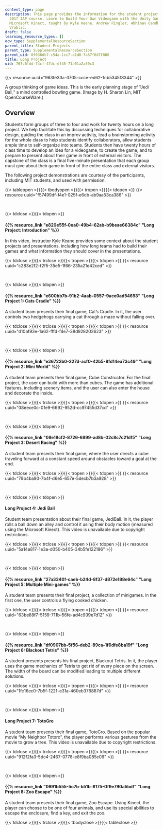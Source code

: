 ```yaml
---
content_type: page
description: This page provides the information for the student projects in the MIT
  2017 IAP course, Learn to Build Your Own Videogame with the Unity Game Engine and
  Microsoft Kinect, taught by Kyle Keane, Andrew Ringler, Abhinav Gandhi, and Mark
  Vrablic.
draft: false
learning_resource_types: []
ocw_type: SupplementalResourceSection
parent_title: Student Projects
parent_type: SupplementalResourceSection
parent_uid: 0f036db7-c54a-1cc7-a1d0-7a87f0d7f880
title: Long Project
uid: 767c6fdd-74cf-47dc-df45-71a01a2af0c3
---
```

{{< resource uuid="963fe33a-0705-ccce-ed62-1cb5345f8344" >}}

A group thinking of game ideas. This is the early planning stage of "Jedi Ball," a mind controlled bowling game. (Image by H. Sharon Lin, MIT OpenCourseWare.)

## Overview

Students form groups of three to four and work for twenty hours on a long project. We help facilitate this by discussing techniques for collaborative design, guiding the class in an improv activity, lead a brainstorming activity for the whole class to help students identify collaborators, allow students ample time to self-organize into teams. Students then have twenty hours of class time to develop an idea for a videogame, to create the game, and to prepare to present about their game in front of external visitors. The capstone of the class is a final five-minute presentation that each group must give about their game in front of the entire class and external visitors.

The following project demonstrations are courtesy of the participants, including MIT students, and used with permission.

{{< tableopen >}}{{< tbodyopen >}}{{< tropen >}}{{< tdopen >}}
{{< resource uuid="f57499df-f4e1-025f-e6db-ab9aa53ca386" >}}

 

{{< tdclose >}}{{< tdopen >}}

#### {{% resource_link "e820e55f-0ea0-49b4-62ab-b9beae66384c" "Long Project: Introduction" %}}

In this video, instructor Kyle Keane provides some context about the student projects and presentations, including how long teams had to build their games and what information they should cover in the presentations.

{{< tdclose >}}{{< trclose >}}{{< tropen >}}{{< tdopen >}}
{{< resource uuid="c283e2f2-f2f5-35e5-1f66-235a21e42ced" >}}

 

{{< tdclose >}}{{< tdopen >}}

#### {{% resource_link "e600bb7b-91b2-4aab-0557-9ace0ad54653" "Long Project 1: Cats Cradle" %}}

A student team presents their final game, Cat’s Cradle. In it, the user controls two hedgehogs carrying a cat through a maze without falling over.

{{< tdclose >}}{{< trclose >}}{{< tropen >}}{{< tdopen >}}
{{< resource uuid="d10af93e-1a62-fffd-f4e7-38d928202623" >}}

 

{{< tdclose >}}{{< tdopen >}}

#### ﻿{{% resource_link "e36722b0-227d-acf0-42b5-8fd14ea73c49" "Long Project 2: Mini World" %}}

A student team presents their final game, Cube Constructor. For the final project, the user can build with more than cubes. The game has additional features, including scenery items, and the user can also enter the house and decorate the inside.

{{< tdclose >}}{{< trclose >}}{{< tropen >}}{{< tdopen >}}
{{< resource uuid="08eece0c-01e9-6692-952d-cc97455d37cd" >}}

 

{{< tdclose >}}{{< tdopen >}}

#### {{% resource_link "08e18cf2-8726-6899-ad8b-02c8c7c21df5" "Long Project 3: Desert Racing" %}}

A student team presents their final game, where the user directs a cube traveling forward at a constant speed around obstacles toward a goal at the end.

{{< tdclose >}}{{< trclose >}}{{< tropen >}}{{< tdopen >}}
{{< resource uuid="79b4ba90-7b4f-d6e5-657e-5decb7b3a928" >}}

 

{{< tdclose >}}{{< tdopen >}}

#### ﻿Long Project 4: Jedi Ball

Student team presentation about their final game, JediBall. In it, the player rolls a ball down an alley and control it using their body motion (measured using the Microsoft Kinect). This video is unavailable due to copyright restrictions.

{{< tdclose >}}{{< trclose >}}{{< tropen >}}{{< tdopen >}}
{{< resource uuid="5a14a817-1e3a-d050-b405-34b5fe122186" >}}

 

{{< tdclose >}}{{< tdopen >}}

#### {{% resource_link "27a3340f-caeb-b24d-8f37-d872e188e64c" "Long Project 5: Multiple Mini-games" %}}

A student team presents their final project, a collection of minigames. In the first one, the user controls a flying cooked chicken.

{{< tdclose >}}{{< trclose >}}{{< tropen >}}{{< tdopen >}}
{{< resource uuid="63be88f7-5159-711b-56fe-ad4c939e7d12" >}}

 

{{< tdclose >}}{{< tdopen >}}

#### ﻿{{% resource_link "df0907bb-5f56-deb2-89ca-1f6dfe8ba19f" "Long Project 6: Blackout Tetris" %}}

A student presents presents his final project, Blackout Tetris. In it, the player uses the game mechanics of Tetris to get rid of every piece on the screen. The width of the board can be modified leading to multiple different solutions.

{{< tdclose >}}{{< trclose >}}{{< tropen >}}{{< tdopen >}}
{{< resource uuid="1fc16ec0-7b5f-1221-e31a-460eb376887d" >}}

 

{{< tdclose >}}{{< tdopen >}}

#### Long Project 7: TotoGro

A student team presents their final game, TotoGro. Based on the popular movie “My Neighbor Totoro”, the player performs various gestures from the movie to grow a tree. This video is unavailable due to copyright restrictions.

{{< tdclose >}}{{< trclose >}}{{< tropen >}}{{< tdopen >}}
{{< resource uuid="912f2fa3-5dc4-2467-0776-e8f9ba085c06" >}}

 

{{< tdclose >}}{{< tdopen >}}

#### ﻿{{% resource_link "0691b555-5c7b-b51b-8175-0f9e790a5bdf" "Long Project 8: Zoo Escape" %}}

A student team presents their final game, Zoo Escape. Using Kinect, the player can choose to be one of four animals, and use its special abilities to escape the enclosure, find a key, and exit the zoo.

{{< tdclose >}}{{< trclose >}}{{< tbodyclose >}}{{< tableclose >}}